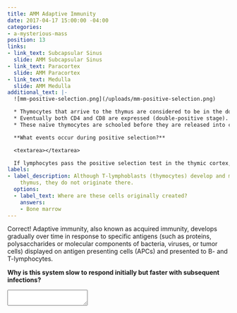 ```yaml
---
title: AMM Adaptive Immunity
date: 2017-04-17 15:00:00 -04:00
categories:
- a-mysterious-mass
position: 13
links:
- link_text: Subcapsular Sinus
  slide: AMM Subcapsular Sinus
- link_text: Paracortex
  slide: AMM Paracortex
- link_text: Medulla
  slide: AMM Medulla
additional_text: |-
  ![mm-positive-selection.png](/uploads/mm-positive-selection.png)

  * Thymocytes that arrive to the thymus are considered to be in the double-negative stage and do not posses a T-cell receptor (TCR), CD4, or CD8 glycoproteins until they proliferate and begin differentiation in the cortex.
  * Eventually both CD4 and CD8 are expressed (double-positive stage).
  * These naïve thymocytes are schooled before they are released into circulation, undergoing a two-stage selection process that begins in the cortex with positive (clonal) selection.

  **What events occur during positive selection?**

  <textarea></textarea>

  If lymphocytes pass the positive selection test in the thymic cortex, they move onto their next test in the:
labels:
- label_description: Although T-lymphoblasts (thymocytes) develop and mature in the
    thymus, they do not originate there.
  options:
  - label_text: Where are these cells originally created?
    answers:
    - Bone marrow
---
```


Correct! Adaptive immunity, also known as acquired immunity, develops gradually over time in response to specific antigens (such as proteins, polysaccharides or molecular components of bacteria, viruses, or tumor cells) displayed on antigen presenting cells (APCs) and presented to B- and T-lymphocytes.

**Why is this system slow to respond initially but faster with subsequent infections?**

<textarea></textarea>